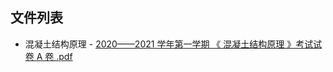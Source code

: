 

## 文件列表

  - 混凝土结构原理
        - [2020——2021 学年第一学期 《 混凝土结构原理 》考试试卷 A 卷 .pdf](https://github.com/bjut-swift/BJUT-Helper/raw/master/./%E6%B7%B7%E5%87%9D%E5%9C%9F%E7%BB%93%E6%9E%84%E5%8E%9F%E7%90%86/2020%E2%80%94%E2%80%942021%20%E5%AD%A6%E5%B9%B4%E7%AC%AC%E4%B8%80%E5%AD%A6%E6%9C%9F%20%E3%80%8A%20%E6%B7%B7%E5%87%9D%E5%9C%9F%E7%BB%93%E6%9E%84%E5%8E%9F%E7%90%86%20%E3%80%8B%E8%80%83%E8%AF%95%E8%AF%95%E5%8D%B7%20A%20%E5%8D%B7%20.pdf)
